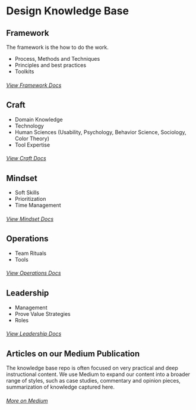 # Design Knowledge Base

## Framework

The framework is the how to do the work.

- Process, Methods and Techniques
- Principles and best practices
- Toolkits

###### [View Framework Docs](./1_Framework/)

## Craft


- Domain Knowledge
- Technology
- Human Sciences (Usability, Psychology, Behavior Science, Sociology, Color Theory)
- Tool Expertise

###### [View Craft Docs](./2_Craft/)

## Mindset

- Soft Skills
- Prioritization
- Time Management

###### [View Mindset Docs](./3_Mindset/)


## Operations

- Team Rituals
- Tools


###### [View Operations Docs](../4_Operations/)

## Leadership

- Management
- Prove Value Strategies
- Roles

###### [View Leadership Docs](./5_Leadership/)


## Articles on our Medium Publication
The knowledge base repo is often focused on very practical and deep instructional content. We use Medium to expand our content into a broader range of styles, such as case studies, commentary and opinion pieces, summarization of knowledge captured here.

###### [More on Medium](https://medium.com/design-knowledge-base)